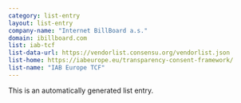 ```yaml
---
category: list-entry
layout: list-entry
company-name: "Internet BillBoard a.s."
domain: ibillboard.com
list: iab-tcf
list-data-url: https://vendorlist.consensu.org/vendorlist.json
list-home: https://iabeurope.eu/transparency-consent-framework/
list-name: "IAB Europe TCF"
---
```


This is an automatically generated list entry.
